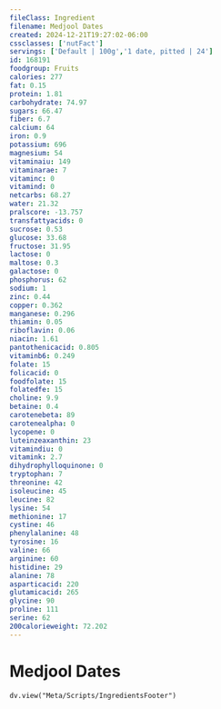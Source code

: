 ```yaml
---
fileClass: Ingredient
filename: Medjool Dates
created: 2024-12-21T19:27:02-06:00
cssclasses: ['nutFact']
servings: ['Default | 100g','1 date, pitted | 24']
id: 168191
foodgroup: Fruits
calories: 277
fat: 0.15
protein: 1.81
carbohydrate: 74.97
sugars: 66.47
fiber: 6.7
calcium: 64
iron: 0.9
potassium: 696
magnesium: 54
vitaminaiu: 149
vitaminarae: 7
vitaminc: 0
vitamind: 0
netcarbs: 68.27
water: 21.32
pralscore: -13.757
transfattyacids: 0
sucrose: 0.53
glucose: 33.68
fructose: 31.95
lactose: 0
maltose: 0.3
galactose: 0
phosphorus: 62
sodium: 1
zinc: 0.44
copper: 0.362
manganese: 0.296
thiamin: 0.05
riboflavin: 0.06
niacin: 1.61
pantothenicacid: 0.805
vitaminb6: 0.249
folate: 15
folicacid: 0
foodfolate: 15
folatedfe: 15
choline: 9.9
betaine: 0.4
carotenebeta: 89
carotenealpha: 0
lycopene: 0
luteinzeaxanthin: 23
vitamindiu: 0
vitamink: 2.7
dihydrophylloquinone: 0
tryptophan: 7
threonine: 42
isoleucine: 45
leucine: 82
lysine: 54
methionine: 17
cystine: 46
phenylalanine: 48
tyrosine: 16
valine: 66
arginine: 60
histidine: 29
alanine: 78
asparticacid: 220
glutamicacid: 265
glycine: 90
proline: 111
serine: 62
200calorieweight: 72.202
---
```


# Medjool Dates

```dataviewjs
dv.view("Meta/Scripts/IngredientsFooter")
```